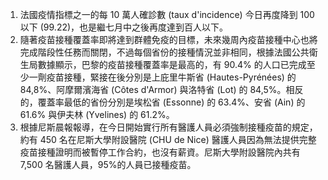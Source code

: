 1. 法國疫情指標之一的每 10 萬人確診數 (taux d'incidence) 今日再度降到 100 以下 (99.22)，也是繼七月中之後再度達到百人以下。
1. 隨著疫苗接種覆蓋率即將達到群體免疫的目標，未來幾周內疫苗接種中心也將完成階段性任務而關閉，不過每個省份的接種情況並非相同，根據法國公共衛生局數據顯示，巴黎的疫苗接種覆蓋率是最高的，有 90.4% 的人口已完成至少一劑疫苗接種，緊接在後分別是上庇里牛斯省 (Hautes-Pyrénées) 的 84,8%、阿摩爾濱海省 (Côtes d'Armor) 與洛特省 (Lot) 的 84,5%。相反的，覆蓋率最低的省份分別是埃松省 (Essonne) 的 63.4%、安省 (Ain) 的 61.6% 與伊夫林 (Yvelines) 的 61.2%。
1. 根據尼斯晨報報導，在今日開始實行所有醫護人員必須強制接種疫苗的規定，約有 450 名在尼斯大學附設醫院 (CHU de Nice) 醫護人員因為無法提供完整疫苗接種證明而被暫停工作合約，也沒有薪資。尼斯大學附設醫院內共有 7,500 名醫護人員，95%的人員已接種疫苗。
